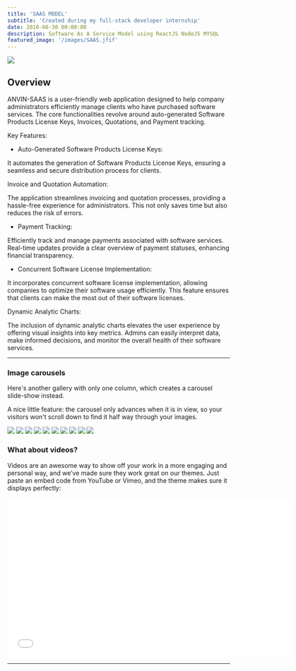 ```yaml
---
title: 'SAAS MODEL'
subtitle: 'Created during my full-stack developer internship'
date: 2018-06-30 00:00:00
description: Software As A Service Model using ReactJS NodeJS MYSQL
featured_image: '/images/SAAS.jfif'
---
```


![](/images/SAAS.jfif)

## Overview

ANVIN-SAAS is a user-friendly web application designed to help company administrators efficiently manage clients who have purchased software services. The core functionalities revolve around auto-generated Software Products License Keys, Invoices, Quotations, and Payment tracking.

Key Features:

* Auto-Generated Software Products License Keys:

It automates the generation of Software Products License Keys, ensuring a seamless and secure distribution process for clients.

Invoice and Quotation Automation:

The application streamlines invoicing and quotation processes, providing a hassle-free experience for administrators. This not only saves time but also reduces the risk of errors.

* Payment Tracking:

Efficiently track and manage payments associated with software services. Real-time updates provide a clear overview of payment statuses, enhancing financial transparency.

* Concurrent Software License Implementation:

It incorporates concurrent software license implementation, allowing companies to optimize their software usage efficiently. This feature ensures that clients can make the most out of their software licenses.

Dynamic Analytic Charts:

The inclusion of dynamic analytic charts elevates the user experience by offering visual insights into key metrics. Admins can easily interpret data, make informed decisions, and monitor the overall health of their software services.


---

### Image carousels

Here's another gallery with only one column, which creates a carousel slide-show instead.

A nice little feature: the carousel only advances when it is in view, so your visitors won't scroll down to find it half way through your images.

<div class="gallery" data-columns="1">
	<img src="/images/S1.png">
	<img src="/images/S2.png">
	<img src="/images/S3.png">
	<img src="/images/S4.png">
	<img src="/images/S5.png">
	<img src="/images/S6.png">
	<img src="/images/S7.png">
	<img src="/images/S8.png">
	<img src="/images/S9.png">
	<img src="/images/S10.png">
</div>

### What about videos?

Videos are an awesome way to show off your work in a more engaging and personal way, and we’ve made sure they work great on our themes. Just paste an embed code from YouTube or Vimeo, and the theme makes sure it displays perfectly:

<iframe src="[https://player.vimeo.com/video/148003889](https://drive.google.com/file/d/1tBqqZEW16QpNrQ94cqjLP1DS2OsMx3JD/view?usp=sharing)https://drive.google.com/file/d/1tBqqZEW16QpNrQ94cqjLP1DS2OsMx3JD/view?usp=sharing" width="640" height="360" frameborder="0" allowfullscreen></iframe>

---
